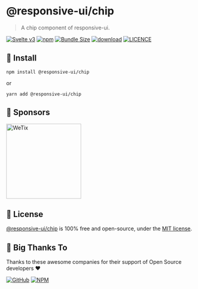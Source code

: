
# @responsive-ui/chip

> A chip component of responsive-ui.

<p>

[![Svelte v3](https://img.shields.io/badge/svelte-v3-orange.svg)](https://svelte.dev)
[![npm](https://img.shields.io/npm/v/@responsive-ui/chip.svg)](https://www.npmjs.com/package/@responsive-ui/chip)
[![Bundle Size](https://badgen.net/bundlephobia/minzip/%40responsive-ui%2Fchip)](https://bundlephobia.com/result?p=%40responsive-ui%2Fchip)
[![download](https://img.shields.io/npm/dw/@responsive-ui/chip.svg)](https://www.npmjs.com/package/@responsive-ui/chip)
[![LICENCE](https://img.shields.io/github/license/wetix/responsive-ui)](https://github.com/wetix/responsive-ui/blob/main/LICENSE)

</p>

## 🔨 Install

```console
npm install @responsive-ui/chip
```

or

```console
yarn add @responsive-ui/chip
```

## 🔋 Sponsors

<img src="https://asset.wetix.my/images/logo/wetix.png" alt="WeTix" width="200px">

## 📄 License

[@responsive-ui/chip](https://github.com/wetix/responsive-ui/tree/main/components/chip) is 100% free and open-source, under the [MIT license](https://github.com/wetix/responsive-ui/blob/main/LICENSE).

## 🎉 Big Thanks To

Thanks to these awesome companies for their support of Open Source developers ❤

[![GitHub](https://jstools.dev/img/badges/github.svg)](https://github.com/open-source)
[![NPM](https://jstools.dev/img/badges/npm.svg)](https://www.npmjs.com/)

